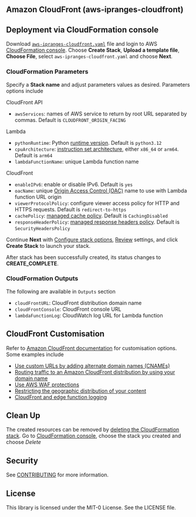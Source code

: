 ## Amazon CloudFront (aws-ipranges-cloudfront)


## Deployment via CloudFormation console
Download [`aws-ipranges-cloudfront.yaml`](aws-ipranges-cloudfront.yaml) file and login to AWS [CloudFormation console](https://console.aws.amazon.com/cloudformation/home#/stacks/create/template). Choose **Create Stack**, **Upload a template file**, **Choose File**, select `aws-ipranges-cloudfront.yaml` and choose **Next**.

### CloudFormation Parameters
Specify a **Stack name** and adjust parameters values as desired. Parameters options include

CloudFront API
- `awsServices`: names of AWS service to return by root URL separated by commas. Default is `CLOUDFRONT_ORIGIN_FACING`

Lambda
- `pythonRuntime`: Python [runtime version](https://docs.aws.amazon.com/lambda/latest/dg/lambda-python.html). Default is `python3.12`
- `cpuArchitecture`: [instruction set architecture](https://docs.aws.amazon.com/lambda/latest/dg/foundation-arch.html), either `x86_64` or `arm64`. Default is `arm64`
- `lambdaFunctionName`: unique Lambda function name

CloudFront
- `enableIPv6`: enable or disable IPv6. Default is `yes`
- `oacName`: unique [Origin Access Control (OAC)](https://docs.aws.amazon.com/AmazonCloudFront/latest/DeveloperGuide/private-content-restricting-access-to-lambda.html) name to use with Lambda function URL origin
- `viewerProtocolPolicy`: configure viewer access policy for HTTP and HTTPS requests. Default is `redirect-to-https`
- `cachePolicy`: [managed cache policy](https://docs.aws.amazon.com/AmazonCloudFront/latest/DeveloperGuide/using-managed-cache-policies.html). Default is `CachingDisabled`
- `responseHeaderPolicy`: [managed response headers policy](https://docs.aws.amazon.com/AmazonCloudFront/latest/DeveloperGuide/using-managed-response-headers-policies.html). Default is `SecurityHeadersPolicy`

Continue **Next** with [Configure stack options](https://docs.aws.amazon.com/AWSCloudFormation/latest/UserGuide/cfn-console-add-tags.html), [Review](https://docs.aws.amazon.com/AWSCloudFormation/latest/UserGuide/cfn-using-console-create-stack-review.html) settings, and click **Create Stack** to launch your stack. 

After stack has been successfully created, its status changes to **CREATE_COMPLETE**. 

### CloudFormation Outputs
The following are available in `Outputs` section 
- `cloudFrontURL`: CloudFront distribution domain name
- `cloudFrontConsole`: CloudFront console URL
- `lambdaFunctionLog`: CloudWatch log URL for Lambda function

## CloudFront Customisation
Refer to [Amazon CloudFront documentation](https://docs.aws.amazon.com/AmazonCloudFront/latest/DeveloperGuide/Introduction.html) for customisation options. Some examples include
- [Use custom URLs by adding alternate domain names (CNAMEs)](https://docs.aws.amazon.com/AmazonCloudFront/latest/DeveloperGuide/CNAMEs.html)
- [Routing traffic to an Amazon CloudFront distribution by using your domain name](https://docs.aws.amazon.com/Route53/latest/DeveloperGuide/routing-to-cloudfront-distribution.html)
- [Use AWS WAF protections](https://docs.aws.amazon.com/AmazonCloudFront/latest/DeveloperGuide/distribution-web-awswaf.html)
- [Restricting the geographic distribution of your content](https://docs.aws.amazon.com/AmazonCloudFront/latest/DeveloperGuide/georestrictions.html)
- [CloudFront and edge function logging](https://docs.aws.amazon.com/AmazonCloudFront/latest/DeveloperGuide/logging.html)


## Clean Up
The created resources can be removed by [deleting the CloudFormation stack](https://docs.aws.amazon.com/AWSCloudFormation/latest/UserGuide/cfn-console-delete-stack.html). Go to [CloudFormation console](https://console.aws.amazon.com/cloudformation/), choose the stack you created and choose *Delete* 

## Security

See [CONTRIBUTING](CONTRIBUTING.md#security-issue-notifications) for more information.

## License

This library is licensed under the MIT-0 License. See the LICENSE file.

